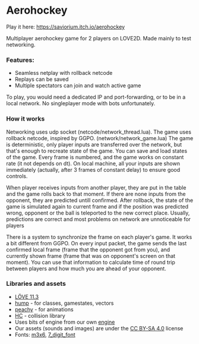 # Aerohockey

Play it here: https://saviorium.itch.io/aerohockey

Multiplayer aerohockey game for 2 players on LOVE2D. Made mainly to test networking.

### Features:
- Seamless netplay with rollback netcode
- Replays can be saved
- Multiple spectators can join and watch active game

To play, you would need a dedicated IP and port-forwarding, or to be in a local network. No singleplayer mode with bots unfortunately.

### How it works

Networking uses udp socket (netcode/network_thread.lua). The game uses rollback netcode, inspired by GGPO. (network/network_game.lua)
The game is deterministic, only player inputs are transferred over the network, but that's enough to recreate state of the game.
You can save and load states of the game. Every frame is numbered, and the game works on constant rate (it not depends on dt).
On local machine, all your inputs are shown immediately (actually, after 3 frames of constant delay) to ensure good controls.

When player receives inputs from another player, they are put in the table and the game rolls back to that moment. If there are none inputs from the opponent, they are predicted untill confirmed. After rollback, the state of the game is simulated again to current frame and if the position was predicted wrong, opponent or the ball is teleported to the new correct place. Usually, predictions are correct and most problems on network are unnoticeable for players

There is a system to synchronize the frame on each player's game. It works a bit different from GGPO. On every input packet, the game sends the last confirmed local frame (frame that the opponent got from you), and currently shown frame (frame that was on opponent's screen on that moment). You can use that information to calculate time of round trip between players and how much you are ahead of your opponent.

### Libraries and assets

- [LÖVE 11.3](https://love2d.org/)
- [hump](https://github.com/vrld/hump) - for classes, gamestates, vectors
- [peachy](https://github.com/josh-perry/peachy) - for animations
- [HC](https://github.com/vrld/HC) - collision library
- Uses bits of engine from our own [engine](https://github.com/Saviorium/platformer-framework)
- Our assets (sounds and images) are under the [CC BY-SA 4.0](https://creativecommons.org/licenses/by-sa/4.0/) license
- Fonts: [m3x6](https://managore.itch.io/m3x6), [7_digit_font](https://www.fontspace.com/cursed-timer-ulil-font-f29411)